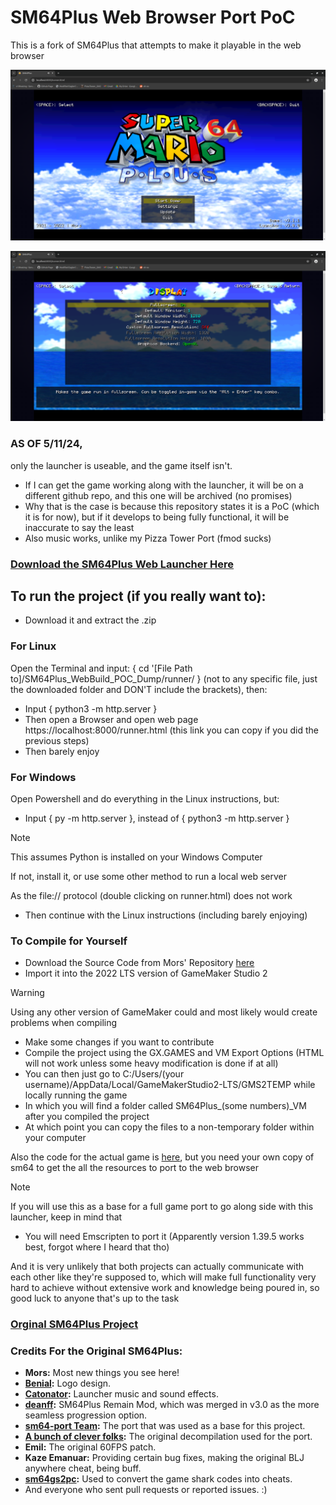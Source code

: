 # SM64Plus Web Browser Port PoC

This is a fork of SM64Plus that attempts to make it playable in the web browser

![image](https://github.com/burnedpopcorn/sm64plus-webport-PoC/blob/master/SM64PlusPOC.png)

![image](https://github.com/burnedpopcorn/sm64plus-webport-PoC/blob/master/SM64PlusPOCSettings.png)

### AS OF 5/11/24, 

only the launcher is useable, and the game itself isn't.
- If I can get the game working along with the launcher, it will be on a different github repo, and this one will be archived (no promises)
- Why that is the case is because this repository states it is a PoC (which it is for now), but if it develops to being fully functional, it will be inaccurate to say the least
- Also music works, unlike my Pizza Tower Port (fmod sucks)

### [Download the SM64Plus Web Launcher Here](https://drive.google.com/file/d/1OPXG3rSz2o_rIA3b3S4FUOhqPOFKp9hw/view?usp=drive_link)


## To run the project (if you really want to):

- Download it and extract the .zip

### For Linux
Open the Terminal and input: { cd '[File Path to]/SM64Plus_WebBuild_POC_Dump/runner/ } (not to any specific file, just the downloaded folder and DON'T include the brackets), then:
- Input { python3 -m http.server }
- Then open a Browser and open web page https://localhost:8000/runner.html (this link you can copy if you did the previous steps)
- Then barely enjoy 

### For Windows
Open Powershell and do everything in the Linux instructions, but:
- Input { py -m http.server }, instead of { python3 -m http.server }
> [!NOTE]  
> This assumes Python is installed on your Windows Computer
>
> If not, install it, or use some other method to run a local web server
>
> As the file:// protocol (double clicking on runner.html) does not work
- Then continue with the Linux instructions (including barely enjoying)

### To Compile for Yourself
- Download the Source Code from Mors' Repository [here](https://github.com/MorsGames/sm64plus-launcher)
- Import it into the 2022 LTS version of GameMaker Studio 2
> [!WARNING]
> Using any other version of GameMaker could and most likely would create problems when compiling
- Make some changes if you want to contribute
- Compile the project using the GX.GAMES and VM Export Options (HTML will not work unless some heavy modification is done if at all)
- You can then just go to C:/Users/(your username)/AppData/Local/GameMakerStudio2-LTS/GMS2TEMP while locally running the game
- In which you will find a folder called SM64Plus_(some numbers)_VM after you compiled the project
- At which point you can copy the files to a non-temporary folder within your computer

Also the code for the actual game is [here](https://github.com/MorsGames/sm64plus), but you need your own copy of sm64 to get the all the resources to port to the web browser
> [!NOTE]
> If you will use this as a base for a full game port to go along side with this launcher, keep in mind that
> - You will need Emscripten to port it (Apparently version 1.39.5 works best, forgot where I heard that tho)
>
>  And it is very unlikely that both projects can actually communicate with each other like they're supposed to, which will make full functionality very hard to achieve without extensive work and knowledge being poured in, so good luck
> to anyone that's up to the task

### [Orginal SM64Plus Project](https://github.com/MorsGames/sm64plus)

### Credits For the Original SM64Plus:

- **Mors:** Most new things you see here!
- **[Benial](https://twitter.com/Benial17):** Logo design.
- **[Catonator](https://www.catonator.net/):** Launcher music and sound effects.
- **[deanff](https://github.com/deanff):** SM64Plus Remain Mod, which was merged in v3.0 as the more seamless progression option.
- **[sm64-port Team](https://github.com/sm64-port):** The port that was used as a base for this project.
- **[A bunch of clever folks](https://github.com/n64decomp/sm64):** The original decompilation used for the port.
- **Emil:** The original 60FPS patch.
- **Kaze Emanuar:** Providing certain bug fixes, making the original BLJ anywhere cheat, being buff.
- **[sm64gs2pc](https://github.com/sm64gs2pc/sm64gs2pc):** Used to convert the game shark codes into cheats.
- And everyone who sent pull requests or reported issues. :)
